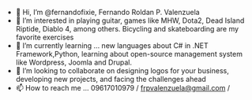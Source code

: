 - 👋 Hi, I’m @fernandofixie, Fernando Roldan P. Valenzuela
- 👀 I’m interested in playing guitar, games like MHW, Dota2, Dead Island Riptide, Diablo 4, among others. Bicycling and skateboarding are my favorite exercises
- 🌱 I’m currently learning ... new languages about C# in .NET Framework,Python, learning about open-source management system like Wordpress, Joomla and Drupal.
- 💞️ I’m looking to collaborate on designing logos for your business, developing new projects, and facing the challenges ahead
- 📫 How to reach me ... 09617010979 / frpvalenzuela@gmail.com / 


<!---
fernandofixie/fernandofixie is a ✨ special ✨ repository because its `README.md` (this file) appears on your GitHub profile.
You can click the Preview link to take a look at your changes.
--->
